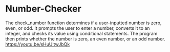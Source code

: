 # Number-Checker
The check_number function determines if a user-inputted number is zero, even, or odd. It prompts the user to enter a number, converts it to an integer, and checks its value using conditional statements. The program then prints whether the number is zero, an even number, or an odd number.
https://youtu.be/sHuUltwJbQk
